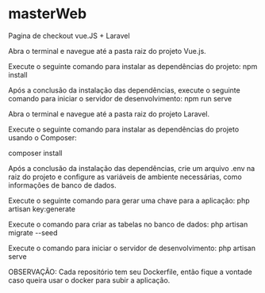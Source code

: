 # masterWeb
Pagina de checkout vue.JS + Laravel

Abra o terminal e navegue até a pasta raiz do projeto Vue.js.

Execute o seguinte comando para instalar as dependências do projeto:
npm install


Após a conclusão da instalação das dependências, execute o seguinte comando para iniciar o servidor de desenvolvimento:
npm run serve

Abra o terminal e navegue até a pasta raiz do projeto Laravel.

Execute o seguinte comando para instalar as dependências do projeto usando o Composer:

composer install

Após a conclusão da instalação das dependências, crie um arquivo .env na raiz do projeto e configure as variáveis de ambiente necessárias, como informações de banco de dados.

Execute o seguinte comando para gerar uma chave para a aplicação:
php artisan key:generate


Execute o comando para criar as tabelas no banco de dados:
php artisan migrate --seed

Execute o comando para iniciar o servidor de desenvolvimento:
php artisan serve

OBSERVAÇÃO: Cada repositório tem seu Dockerfile, então fique a vontade caso queira usar o docker para subir a aplicação.
